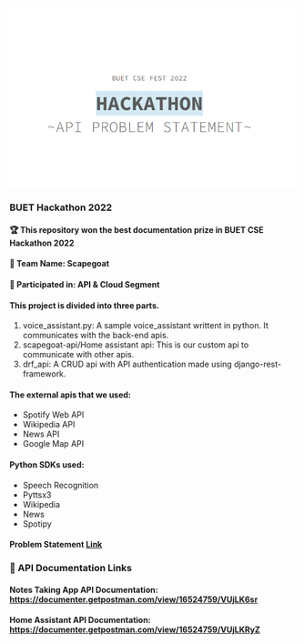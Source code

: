 ![Hackathon image](hack.png)

### BUET Hackathon 2022
#### 🏆 This repository won the best documentation prize in BUET CSE Hackathon 2022
#### 🤞 Team Name: Scapegoat 
#### 💪 Participated in: API & Cloud Segment 

#### This project is divided into three parts.

1. voice_assistant.py: A sample voice_assistant writtent in python. It communicates with the back-end apis.
2. scapegoat-api/Home assistant api: This is our custom api to communicate with other apis.
3. drf_api: A CRUD api with API authentication made using django-rest-framework.

#### The external apis that we used: 
- Spotify Web API
- Wikipedia API
- News API
- Google Map API

#### Python SDKs used:
- Speech Recognition
- Pyttsx3
- Wikipedia
- News 
- Spotipy

#### Problem Statement [Link](http://tiny.cc/hackathon-api-problem)


### 📃 API Documentation Links 

#### Notes Taking App API Documentation: https://documenter.getpostman.com/view/16524759/VUjLK6sr
#### Home Assistant API Documentation: https://documenter.getpostman.com/view/16524759/VUjLKRyZ
